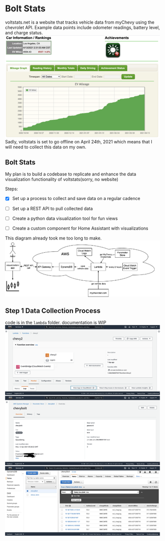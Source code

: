 # Bolt Stats
voltstats.net is a website that tracks vehicle data from myChevy using the chevrolet API. Example data points include odometer readings, battery level, and charge status.
![voltstats](voltstats.png)
Sadly, voltstats is set to go offline on April 24th, 2021 which means that I will need to collect this data on my own.
## Bolt Stats
My plan is to build a codebase to replicate and enhance the data visualization functionality of voltstats(sorry, no website)

Steps:

- [x] Set up a process to collect and save data on a regular cadence
- [ ] Set up a REST API to pull collected data
- [ ] Create a python data visualization tool for fun views
- [ ] Create a custom component for Home Assistant with visualizations 


This diagram already took me too long to make.
![diagram](flowchart.png)

## Step 1 Data Collection Process

code is in the `lambda` folder. documentation is WIP
![lambda](lambda.png)
![parameter_store](parameter_store.png)
![dynamodb](dynamodb.png)

